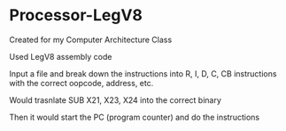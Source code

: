 # Processor-LegV8
Created for my Computer Architecture Class

Used LegV8 assembly code

Input a file and break down the instructions into R, I, D, C, CB instructions with the correct oopcode, address, etc.

Would trasnlate SUB X21, X23, X24 into the correct binary

Then it would start the PC (program counter) and do the instructions
